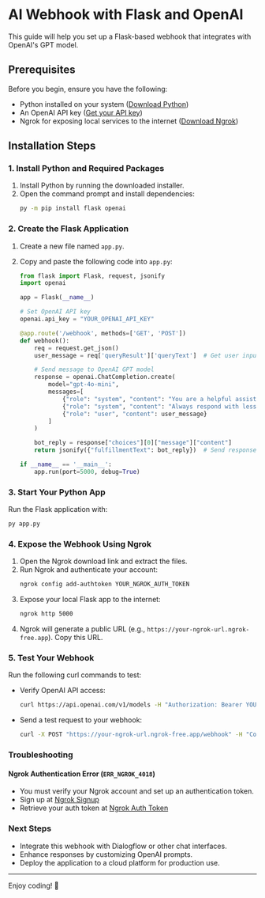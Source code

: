 # AI Webhook with Flask and OpenAI

This guide will help you set up a Flask-based webhook that integrates with OpenAI's GPT model.

## Prerequisites

Before you begin, ensure you have the following:
- Python installed on your system ([Download Python](https://www.python.org/ftp/python/3.13.1/python-3.13.1-amd64.exe))
- An OpenAI API key ([Get your API key](https://platform.openai.com/account/api-keys))
- Ngrok for exposing local services to the internet ([Download Ngrok](https://bin.equinox.io/c/bNyj1mQVY4c/ngrok-v3-stable-windows-amd64.zip))

## Installation Steps

### 1. Install Python and Required Packages

1. Install Python by running the downloaded installer.
2. Open the command prompt and install dependencies:
   ```sh
   py -m pip install flask openai
   ```

### 2. Create the Flask Application

1. Create a new file named `app.py`.
2. Copy and paste the following code into `app.py`:

   ```python
   from flask import Flask, request, jsonify
   import openai

   app = Flask(__name__)

   # Set OpenAI API key
   openai.api_key = "YOUR_OPENAI_API_KEY"

   @app.route('/webhook', methods=['GET', 'POST'])
   def webhook():
       req = request.get_json()
       user_message = req['queryResult']['queryText']  # Get user input

       # Send message to OpenAI GPT model
       response = openai.ChatCompletion.create(
           model="gpt-4o-mini",
           messages=[
               {"role": "system", "content": "You are a helpful assistant."},
               {"role": "system", "content": "Always respond with less than 250 characters."},
               {"role": "user", "content": user_message}
           ]
       )

       bot_reply = response["choices"][0]["message"]["content"]
       return jsonify({"fulfillmentText": bot_reply})  # Send response back

   if __name__ == '__main__':
       app.run(port=5000, debug=True)
   ```

### 3. Start Your Python App

Run the Flask application with:
```sh
py app.py
```

### 4. Expose the Webhook Using Ngrok

1. Open the Ngrok download link and extract the files.
2. Run Ngrok and authenticate your account:
   ```sh
   ngrok config add-authtoken YOUR_NGROK_AUTH_TOKEN
   ```
3. Expose your local Flask app to the internet:
   ```sh
   ngrok http 5000
   ```
4. Ngrok will generate a public URL (e.g., `https://your-ngrok-url.ngrok-free.app`). Copy this URL.

### 5. Test Your Webhook

Run the following curl commands to test:

- Verify OpenAI API access:
  ```sh
  curl https://api.openai.com/v1/models -H "Authorization: Bearer YOUR_OPENAI_API_KEY"
  ```

- Send a test request to your webhook:
  ```sh
  curl -X POST "https://your-ngrok-url.ngrok-free.app/webhook" -H "Content-Type: application/json" -d '{"queryResult": {"queryText": "test"}}'
  ```

### Troubleshooting

#### Ngrok Authentication Error (`ERR_NGROK_4018`)
- You must verify your Ngrok account and set up an authentication token.
- Sign up at [Ngrok Signup](https://dashboard.ngrok.com/signup)
- Retrieve your auth token at [Ngrok Auth Token](https://dashboard.ngrok.com/get-started/your-authtoken)

### Next Steps
- Integrate this webhook with Dialogflow or other chat interfaces.
- Enhance responses by customizing OpenAI prompts.
- Deploy the application to a cloud platform for production use.

---
Enjoy coding! 🚀


